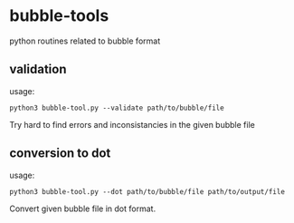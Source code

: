 # bubble-tools
python routines related to bubble format

## validation
usage:

    python3 bubble-tool.py --validate path/to/bubble/file

Try hard to find errors and inconsistancies in the given bubble file

## conversion to dot
usage:

    python3 bubble-tool.py --dot path/to/bubble/file path/to/output/file

Convert given bubble file in dot format.
